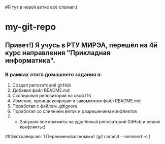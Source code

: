 #Я тут в новой ветке всё сломал:)

# my-git-repo

## Привет!) Я учусь в РТУ МИРЭА, перешёл на 4й курс направления "Прикладная информатика".

### В рамках этого домашнего задания я:
1. Создал репозиторий gitHub
2. Добавил файл README.md
3. Скопировал репозиторий на свой ПК
4. Изменил, проиндексировал и закоммитил файл README.md
5. Поработал с файлом .gitignore
6. Поработал со слиянием веток и разрешением конфликтов
7. * Запушил все коммиты на удалённый репозиторий GitHub и решил конфликты:)

##Экстраверсия:
1.Переименовал коммит (git commit --ammend -c <Commit ID>)

